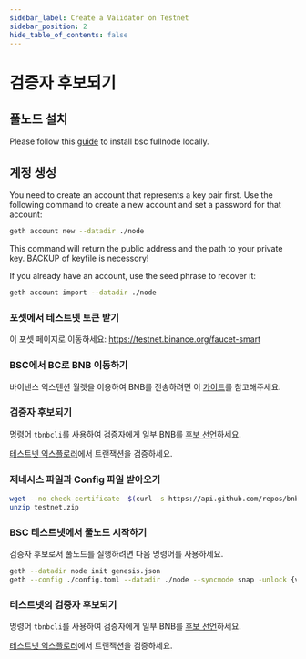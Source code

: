 ```yaml
---
sidebar_label: Create a Validator on Testnet
sidebar_position: 2
hide_table_of_contents: false
---
```


# 검증자 후보되기

## 풀노드 설치

Please follow this [guide](fullnode.md) to install bsc fullnode locally.

## 계정 생성

You need to create an account that represents a key pair first. Use the following command to create a new account and set a password for that account:
```bash
geth account new --datadir ./node
```

This command will return the public address and the path to your private key. BACKUP of keyfile is necessory!

If you already have an account, use the seed phrase to recover it:

```bash
geth account import --datadir ./node
```

### 포셋에서 테스트넷 토큰 받기

이 포셋 페이지로 이동하세요: <https://testnet.binance.org/faucet-smart>

### BSC에서 BC로 BNB 이동하기

바이낸스 익스텐션 월렛을 이용하여 BNB를 전송하려면 이 [가이드](https://docs.bnbchain.org/docs/binance#transfer-testnet-bnb-from-bsc-to-bc)를 참고해주세요.


### 검증자 후보되기

명령어 `tbnbcli`를 사용하여 검증자에게 일부 BNB를 [후보 선언](../stake/cli-commands.md)하세요.

[테스트넷 익스플로러](https://testnet-explorer.binance.org/)에서 트랜잭션을 검증하세요.

### 제네시스 파일과 Config 파일 받아오기
```bash
wget --no-check-certificate  $(curl -s https://api.github.com/repos/bnb-chain/bsc/releases/latest |grep browser_ |grep testnet |cut -d\" -f4)
unzip testnet.zip
```

### BSC 테스트넷에서 풀노드 시작하기

검증자 후보로서 풀노드를 실행하려면 다음 명령어를 사용하세요.

```bash
geth --datadir node init genesis.json
geth --config ./config.toml --datadir ./node --syncmode snap -unlock {validator-address} --mine --allow-insecure-unlock 
```

### 테스트넷의 검증자 후보되기

명령어 `tbnbcli`를 사용하여 검증자에게 일부 BNB를 [후보 선언](../stake/cli-commands.md)하세요.

[테스트넷 익스플로러](https://testnet-explorer.binance.org/)에서 트랜잭션을 검증하세요.